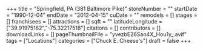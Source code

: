+++
title = "Springfield, PA (381 Baltimore Pike)"
storeNumber = ""
startDate = "1990-12-04"
endDate = "2012-04-15"
cuDate = ""
remodels = []
stages = []
franchisees = []
attractions = []
sqft = ""
latitudeLongitude = ["39.91975162","-75.32217518"]
citations = []
contributors = []
downloadLinks = []
pageThumbnailFile = "yvezbE26Sao4X_Hou1y_.avif"
tags = ["Locations"]
categories = ["Chuck E. Cheese's"]
draft = false
+++
